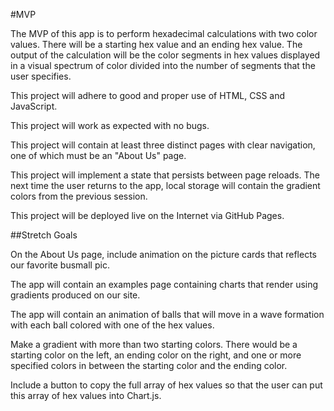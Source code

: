 #MVP

The MVP of this app is to perform hexadecimal calculations with two color values.  There will be a starting hex value and an ending hex value.  The output of the calculation will be the color segments in hex values displayed in a visual spectrum of color divided into the number of segments that the user specifies.

This project will adhere to good and proper use of HTML, CSS and JavaScript.  

This project will work as expected with no bugs.

This project will contain at least three distinct pages with clear navigation, one of which must be an "About Us" page.

This project will implement a state that persists between page reloads.  The next time the user returns to the app, local storage will contain the gradient colors from the previous session.

This project will be deployed live on the Internet via GitHub Pages.

##Stretch Goals

On the About Us page, include animation on the picture cards that reflects our favorite busmall pic.

The app will contain an examples page containing charts that render using gradients produced on our site.  

The app will contain an animation of balls that will move in a wave formation with each ball colored with one of the hex values.

Make a gradient with more than two starting colors.  There would be a starting color on the left, an ending color on the right, and one or more specified colors in between the starting color and the ending color.

Include a button to copy the full array of hex values so that the user can put this array of hex values into Chart.js.

